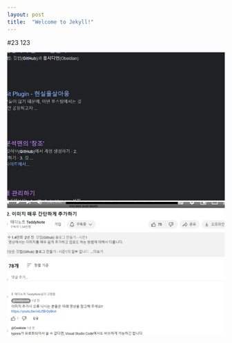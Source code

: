 ```yaml
---
layout: post
title:  "Welcome to Jekyll!"
---
```




#23
123

![Description](/Pasted%20image%2020240226152839.png)
![Description](/_posts/image-1.png)
